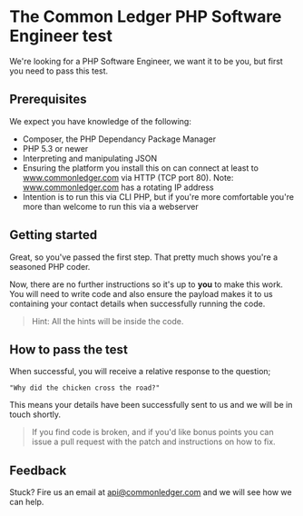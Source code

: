 # The Common Ledger PHP Software Engineer test

We're looking for a PHP Software Engineer, we want it to be you, but first you need to pass this test.

## Prerequisites

We expect you have knowledge of the following:

- Composer, the PHP Dependancy Package Manager
- PHP 5.3 or newer
- Interpreting and manipulating JSON
- Ensuring the platform you install this on can connect at least to www.commonledger.com via HTTP (TCP port 80). Note: www.commonledger.com has a rotating IP address
- Intention is to run this via CLI PHP, but if you're more comfortable you're more than welcome to run this via a webserver

## Getting started

Great, so you've passed the first step. That pretty much shows you're a seasoned PHP coder. 

Now, there are no further instructions so it's up to __you__ to make this work. You will need to write code and also ensure the payload makes it to us containing your contact details when successfully running the code.

> Hint: All the hints will be inside the code.

## How to pass the test

When successful, you will receive a relative response to the question;

``
"Why did the chicken cross the road?"
``

This means your details have been successfully sent to us and we will be in touch shortly.

> If you find code is broken, and if you'd like bonus points you can issue a pull request with the patch and instructions on how to fix.

## Feedback

Stuck? Fire us an email at api@commonledger.com and we will see how we can help.



